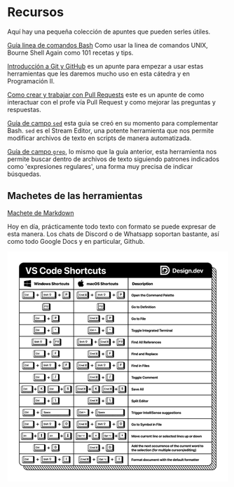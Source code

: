 # Recursos

Aquí hay una pequeña colección de apuntes que pueden serles útiles.

[Guía linea de comandos Bash](101-BASH-r72.pdf)
Como usar la linea de comandos UNIX, Bourne Shell Again como 101 recetas y tips.

[Introducción a Git y GitHub](cversiones-git-r76.pdf)
es un apunte para empezar a usar estas herramientas que les daremos mucho uso
en esta cátedra y en Programación II.

[Como crear y trabajar con Pull Requests](claaj-pull_requests-r8) este es
un apunte de como interactuar con el profe vía Pull Request y como mejorar
las preguntas y respuestas.

[Guía de campo `sed`](sed-field-guide-r39.pdf) esta guia se creó en su momento
para complementar Bash. `sed` es el Stream Editor, una potente herramienta que
nos permite modificar archivos de texto en scripts de manera automatizada.

[Guía de campo `grep`](grep-field-guide-r34.pdf), lo mismo que la guía anterior,
esta herramienta nos permite buscar dentro de archivos de texto siguiendo
patrones indicados como 'expresiones regulares', una forma muy precisa de
indicar búsquedas.

## Machetes de las herramientas

[Machete de Markdown](markdown.pdf)

Hoy en día, prácticamente todo texto con formato se puede expresar de esta
manera. Los chats de Discord o de Whatsapp soportan bastante, así como todo
Google Docs y en particular, Github.

![Machete de VSCode](vs-code-cheat-sheet.jpg)
